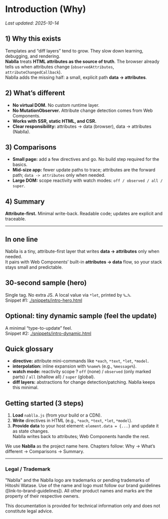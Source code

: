 # Introduction (Why)
_Last updated: 2025-10-14_

## 1) Why this exists
Templates and “diff layers” tend to grow. They slow down learning, debugging, and rendering.  
**Nablla** treats **HTML attributes as the source of truth**. The browser already tells us when attributes change (`observedAttributes`, `attributeChangedCallback`).  
Nablla adds the missing half: a small, explicit path **data -> attributes**.

## 2) What’s different
- **No virtual DOM.** No custom runtime layer.  
- **No MutationObserver.** Attribute change detection comes from Web Components.  
- **Works with SSR, static HTML, and CSR.**  
- **Clear responsibility:** attributes -> data (browser), data -> attributes (Nablla).

## 3) Comparisons
- **Small page:** add a few directives and go. No build step required for the basics.  
- **Mid-size app:** fewer update paths to trace; attributes are the forward path; `data -> attributes` only when needed.  
- **Large DOM:** scope reactivity with watch modes: `off / observed / all / super`.

## 4) Summary
**Attribute-first.** Minimal write-back. Readable code; updates are explicit and traceable.

---

## In one line
Nablla is a tiny, attribute-first layer that writes **data -> attributes** only when needed.  
It pairs with Web Components’ built-in **attributes -> data** flow, so your stack stays small and predictable.

## 30-second sample (hero)
Single tag. No extra JS. A local value via `*let`, printed by `%…%`.  
Snippet #1: [./snippets/intro-hero.html](./snippets/intro-hero.html)

## Optional: tiny dynamic sample (feel the update)
A minimal “type-to-update” feel.  
Snippet #2: [./snippets/intro-dynamic.html](./snippets/intro-dynamic.html)

## Quick glossary
- **directive:** attribute mini-commands like `*each`, `*text`, `*let`, `*model`.  
- **interpolation:** inline expansion with `%name%` (e.g., `%message%`).  
- **watch mode:** reactivity scope ? `off` (none) / `observed` (only marked parts) / `all` (shallow all) / `super` (global).  
- **diff layers:** abstractions for change detection/patching. Nablla keeps this minimal.

## Getting started (3 steps)
1) **Load** `nablla.js` (from your build or a CDN).  
2) **Write** directives in HTML (e.g., `*each`, `*text`, `*let`, `*model`).  
3) **Provide data** to your host element: `element.data = {...}` and update it as state changes.  
   Nablla writes back to attributes; Web Components handle the rest.

We use **Nablla** as the project name here. Chapters follow: Why -> What’s different -> Comparisons -> Summary.

---

### Legal / Trademark

"Nablla" and the Nablla logo are trademarks or pending trademarks of Hitoshi Watase. Use of the name and logo must follow our brand guidelines ([link-to-brand-guidelines]). All other product names and marks are the property of their respective owners.

This documentation is provided for technical information only and does not constitute legal advice.

